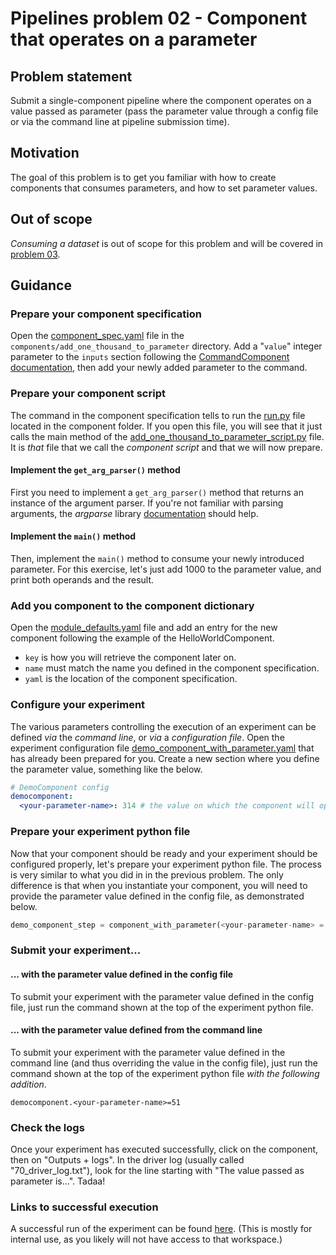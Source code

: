 # Pipelines problem 02 - Component that operates on a parameter

## Problem statement
Submit a single-component pipeline where the component operates on a value passed as parameter (pass the parameter value through a config file or via the command line at pipeline submission time).

## Motivation
The goal of this problem is to get you familiar with how to create components that consumes parameters, and how to set parameter values.

## Out of scope
_Consuming a dataset_ is out of scope for this problem and will be covered in [problem 03](./pipelines-03.md).

## Guidance

### Prepare your component specification
Open the [component_spec.yaml](../../shrike-examples/components/add_one_thousand_to_parameter/component_spec.yaml) file in the `components/add_one_thousand_to_parameter` directory. Add a "`value`" integer parameter to the `inputs` section following the [CommandComponent documentation](https://componentsdk.azurewebsites.net/components/command_component.html), then add your newly added parameter to the command.

### Prepare your component script
The command in the component specification tells to run the [run.py](../../shrike-examples/components/add_one_thousand_to_parameter/run.py) file located in the component folder. If you open this file, you will see that it just calls the main method of the [add_one_thousand_to_parameter_script.py](../../shrike-examples/contoso/add_one_thousand_to_parameter_script.py) file. It is _that_ file that we call the _component script_ and that we will now prepare.

#### Implement the `get_arg_parser()` method
First you need to implement a `get_arg_parser()` method that returns an instance of the argument parser. If you're not familiar with parsing arguments, the _argparse_ library [documentation](https://docs.python.org/3/library/argparse.html) should help.

#### Implement the `main()` method
Then, implement the `main()` method to consume your newly introduced parameter. For this exercise, let's just add 1000 to the parameter value, and print both operands and the result.

### Add you component to the component dictionary
Open the [module_defaults.yaml](../../shrike-examples/pipelines/config/modules/module_defaults.yaml) file and add an entry for the new component following the example of the HelloWorldComponent.

- `key` is how you will retrieve the component later on.
- `name` must match the name you defined in the component specification.
- `yaml` is the location of the component specification.

### Configure your experiment
The various parameters controlling the execution of an experiment can be defined _via_ the _command line_, or _via_ a _configuration file_.
Open the experiment configuration file [demo_component_with_parameter.yaml](../../shrike-examples/pipelines/config/experiments/demo_component_with_parameter.yaml) that has already been prepared for you. Create a new section where you define the parameter value, something like the below.

```yaml
# DemoComponent config
democomponent:
  <your-parameter-name>: 314 # the value on which the component will operate
```

### Prepare your experiment python file
Now that your component should be ready and your experiment should be configured properly, let's prepare your experiment python file. The process is very similar to what you did in in the previous problem. The only difference is that when you instantiate your component, you will need to provide the parameter value defined in the config file, as demonstrated below.

```python
demo_component_step = component_with_parameter(<your-parameter-name> = config.democomponent.<your-parameter-name>)
```

### Submit your experiment...

#### ... with the parameter value defined in the config file
To submit your experiment with the parameter value defined in the config file, just run the command shown at the top of the experiment python file.

#### ... with the parameter value defined from the command line
To submit your experiment with the parameter value defined in the command line (and thus overriding the value in the config file), just run the command shown at the top of the experiment python file _with the following addition_.

```
democomponent.<your-parameter-name>=51
```

### Check the logs
Once your experiment has executed successfully, click on the component, then on "Outputs + logs". In the driver log (usually called "70_driver_log.txt"), look for the line starting with "The value passed as parameter is...". Tadaa!

### Links to successful execution
A successful run of the experiment can be found [here](https://ml.azure.com/runs/d8e205df-4351-406d-a1e2-8ffbea7b9741?wsid=/subscriptions/48bbc269-ce89-4f6f-9a12-c6f91fcb772d/resourcegroups/aml1p-rg/workspaces/aml1p-ml-wus2&tid=72f988bf-86f1-41af-91ab-2d7cd011db47). (This is mostly for internal use, as you likely will not have access to that workspace.)